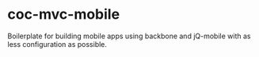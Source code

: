 coc-mvc-mobile
==============

Boilerplate for building mobile apps using backbone and jQ-mobile with as less configuration as possible.